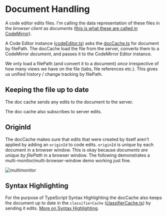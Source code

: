 # Document Handling
A code editor edits files. I'm calling the data representation of these files in the *browser client* as *documents* ([this is what these are called in CodeMirror][document]).

A Code Editor instance ([codeEditor.ts][codeEditor.ts]) asks the [docCache.ts][docCache.ts] for document by filePath. The docCache load the file from the server, converts them to a CodeMirror *document*, and passes it to the CodeMirror Editor instance.

We only load a filePath (and convert it to a document) *once* irrespective of how many views we have on the file (tabs, file references etc.). This gives us unified history / change tracking by filePath.

## Keeping the file up to date
The doc cache sends any edits to the document to the server.

The doc cache also subscribes to server edits.

## OriginId
The docCache makes sure that edits that were created by itself aren't applied by adding an `originId` to code edits. `originId` is unique by each document in a browser window. This is okay because *documents are unique by filePath* in a browser window. The following demonstrates a multi-monitor/multi-browser-window demo working just fine.


![multimonitor](https://raw.githubusercontent.com/alm-tools/alm-tools.github.io/master/screens/multiMonitor.gif)

## Syntax Highlighting
For the purpose of TypeScript Syntax Highlighting the docCache also keeps the document up to date in the `classifierCache` ([classifierCache.ts][classifierCache.ts]) by sending it edits. [More on Syntax Highlighting][syntax].

[document]:https://codemirror.net/doc/manual.html#Doc
[docCache.ts]:https://github.com/alm-tools/alm/blob/master/src/app/codemirror/mode/docCache.ts
[codeEditor.ts]:https://github.com/alm-tools/alm/blob/master/src/app/codemirror/codeEditor.tsx
[classifierCache.ts]:https://github.com/alm-tools/alm/blob/master/src/app/codemirror/mode/classifierCache.ts
[syntax]: ./SYNTAX.md


